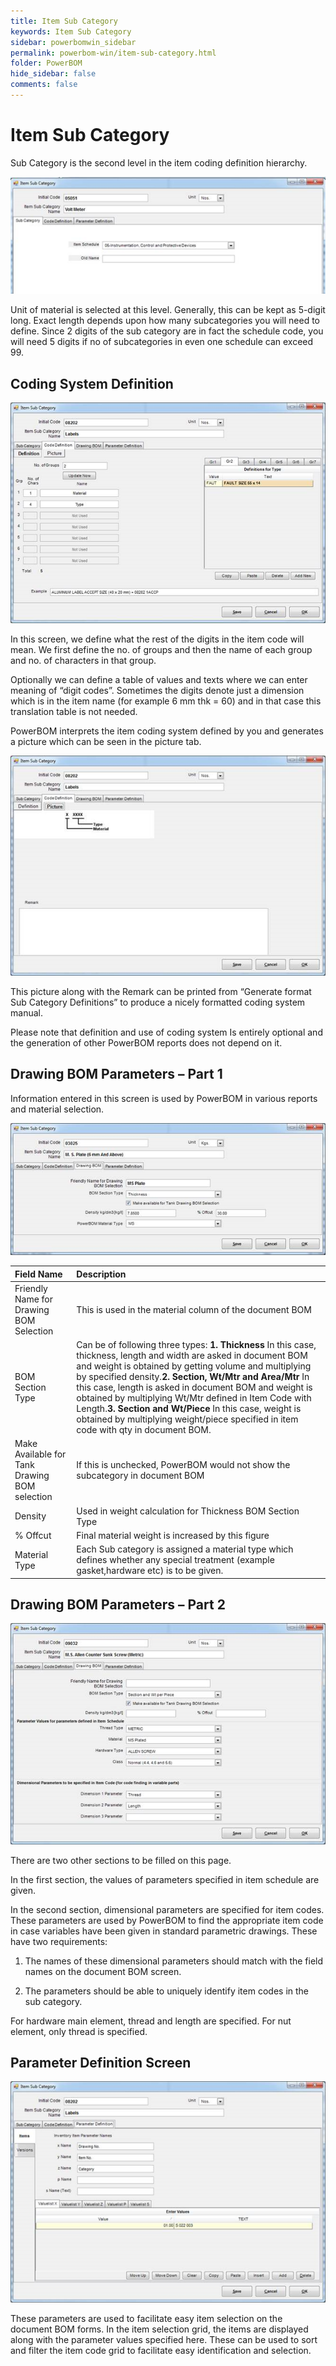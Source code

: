 ```yaml
---
title: Item Sub Category
keywords: Item Sub Category
sidebar: powerbomwin_sidebar
permalink: powerbom-win/item-sub-category.html
folder: PowerBOM
hide_sidebar: false
comments: false
---
```


# Item Sub Category



Sub Category is the second level in the item coding definition hierarchy.

![](/images/item-sub-category.png)

Unit of material is selected at this level. Generally, this can be kept as 5-digit long. Exact length depends upon how many subcategories you will need to define. Since 2 digits of the sub category are in fact the schedule code, you will need 5 digits if no of subcategories in even one schedule can exceed 99.


## Coding System Definition

![](/images/code-definition.png)

In this screen, we define what the rest of the digits in the item code will mean. We first define the no. of groups and then the name of each group and no. of characters in that group.

Optionally we can define a table of values and texts where we can enter meaning of “digit codes”. Sometimes the digits denote just a dimension which is in the item name (for example 6 mm thk = 60) and in that case this translation table is not needed.

PowerBOM interprets the item coding system defined by you and generates a picture which can be seen in the picture tab.

![](/images/code-definition-picture.png)

This picture along with the Remark can be printed from “Generate format Sub Category Definitions” to produce a nicely formatted coding system manual.

Please note that definition and use of coding system Is entirely optional and the generation of other PowerBOM reports does not depend on it.


## Drawing BOM Parameters – Part 1

Information entered in this screen is used by PowerBOM in various reports and material selection.

![](/images/drawing-part1.png)

|Field Name|Description|
|:---------|:----------|
|Friendly Name for Drawing BOM Selection|This is used in the material column of the document BOM|
|BOM Section Type|Can be of following three types: **1.  Thickness** In this case, thickness, length and width are asked in document BOM and weight is obtained by getting volume and multiplying by specified density.**2.  Section, Wt/Mtr and Area/Mtr** In this case, length is asked in document BOM and weight is obtained by multiplying Wt/Mtr defined in Item Code with Length.**3.  Section and Wt/Piece** In this case, weight is obtained by multiplying weight/piece specified in item code with qty in document BOM.|
|Make Available for Tank Drawing BOM selection|If this is unchecked, PowerBOM would not show the subcategory in document BOM|
|Density|Used in weight calculation for Thickness BOM Section Type|
|% Offcut|Final material weight is increased by this figure|
|Material Type|Each Sub category is assigned a material type which defines whether any special treatment (example gasket,hardware etc) is to be given.|


## Drawing BOM Parameters – Part 2

![](/images/drawing-part2.png)

There are two other sections to be filled on this page.

In the first section, the values of parameters specified in item schedule are given.

In the second section, dimensional parameters are specified for item codes. These parameters are used by PowerBOM to find the appropriate item code in case variables have been given in standard parametric drawings. These have two requirements:

1.  The names of these dimensional parameters should match with the field names on the document BOM screen.

2.  The parameters should be able to uniquely identify item codes in the sub category.



For hardware main element, thread and length are specified. For nut element, only thread is specified.


## Parameter Definition Screen

![](/images/parameter-definition-screen.png)

These parameters are used to facilitate easy item selection on the document BOM forms. In the item selection grid, the items are displayed along with the parameter values specified here. These can be used to sort and filter the item code grid to facilitate easy identification and selection.